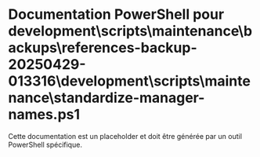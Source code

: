 # Documentation PowerShell pour development\scripts\maintenance\backups\references-backup-20250429-013316\development\scripts\maintenance\standardize-manager-names.ps1

Cette documentation est un placeholder et doit être générée par un outil PowerShell spécifique.
